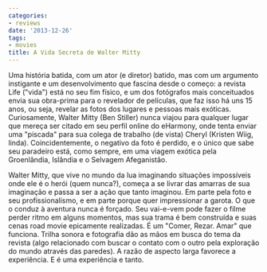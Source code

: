 ```yaml
---
categories:
- reviews
date: '2013-12-26'
tags:
- movies
title: A Vida Secreta de Walter Mitty
---
```


Uma história batida, com um ator (e diretor) batido, mas com um argumento instigante e um desenvolvimento que fascina desde o começo: a revista Life ("vida") está no seu fim físico, e um dos fotógrafos mais conceituados envia sua obra-prima para o revelador de películas, que faz isso há uns 15 anos, ou seja, revelar as fotos dos lugares e pessoas mais exóticas. Curiosamente, Walter Mitty (Ben Stiller) nunca viajou para qualquer lugar que mereça ser citado em seu perfil online do eHarmony, onde tenta enviar uma "piscada" para sua colega de trabalho (de vista) Cheryl (Kristen Wiig, linda). Coincidentemente, o negativo da foto é perdido, e o único que sabe seu paradeiro está, como sempre, em uma viagem exótica pela Groenlândia, Islândia e o Selvagem Afeganistão.

Walter Mitty, que vive no mundo da lua imaginando situações impossíveis onde ele é o herói (quem nunca?), começa a se livrar das amarras de sua imaginação e passa a ser a ação que tanto imaginou. Em parte pela foto e seu profissionalismo, e em parte porque quer impressionar a garota. O que o conduz à aventura nunca é forçado. Seu vai-e-vem pode fazer o filme perder ritmo em alguns momentos, mas sua trama é bem construída e suas cenas road movie epicamente realizadas. É um "Comer, Rezar. Amar" que funciona. Trilha sonora e fotografia dão as mãos em busca do tema da revista (algo relacionado com buscar o contato com o outro pela exploração do mundo através das paredes). A razão de aspecto larga favorece a experiência. E é uma experiência e tanto.